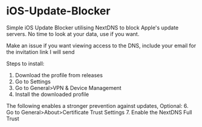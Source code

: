 # iOS-Update-Blocker
Simple iOS Update Blocker utilising NextDNS to block Apple's update servers. No time to look at your data, use if you want.

Make an issue if you want viewing access to the DNS, include your email for the invitation link I will send

Steps to install:
1. Download the profile from releases
2. Go to Settings
3. Go to General>VPN & Device Management
4. Install the downloaded profile

The following enables a stronger prevention against updates,
Optional:
6. Go to General>About>Certificate Trust Settings
7. Enable the NextDNS Full Trust
